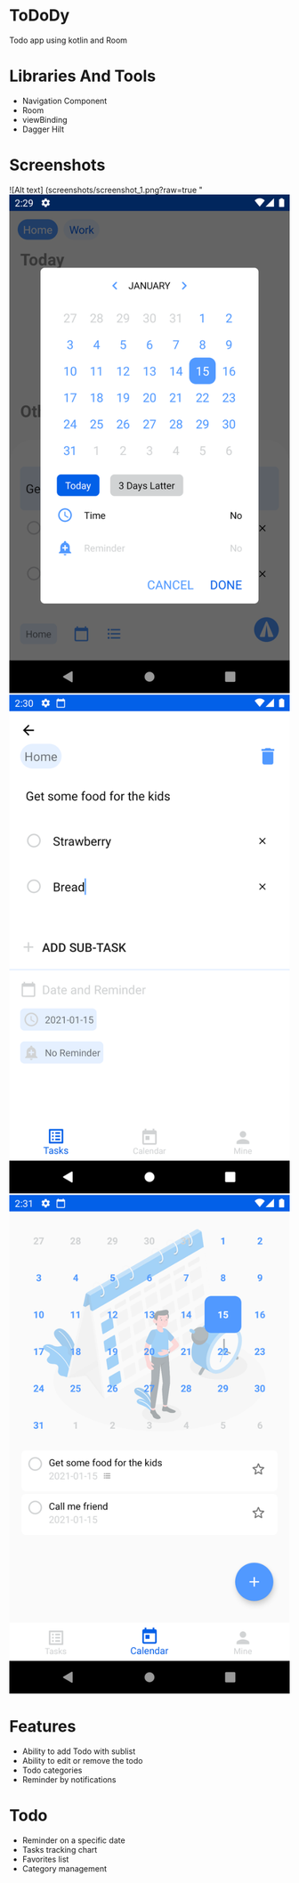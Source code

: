 # ToDoDy
Todo app using kotlin and Room

# Libraries And Tools

- Navigation Component
- Room
- viewBinding
- Dagger Hilt

# Screenshots

![Alt text] (screenshots/screenshot_1.png?raw=true "
![Alt text](screenshots/screenshot_2.png?raw=true "")
![Alt text](screenshots/screenshot_3.png?raw=true "")
![Alt text](screenshots/screenshot_4.png?raw=true "")

# Features

- Ability to add Todo with sublist
- Ability to edit or remove the todo
- Todo categories
- Reminder by notifications

# Todo

- Reminder on a specific date
- Tasks tracking chart
- Favorites list
- Category management
